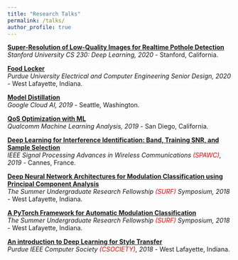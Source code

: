 ```yaml
---
title: "Research Talks"
permalink: /talks/
author_profile: true
---
```


<b>[Super-Resolution of Low-Quality Images for Realtime Pothole Detection](http://sharanramjee.github.io/talks/cs230)</b> <br>
<i>Stanford University CS 230: Deep Learning, 2020</i> - Stanford, California.

<b>[Food Locker](http://sharanramjee.github.io/talks/seniordesign2020)</b> <br>
<i>Purdue University Electrical and Computer Engineering Senior Design, 2020</i> - West Lafayette, Indiana.

<b>[Model Distillation](http://sharanramjee.github.io/talks/google2019)</b> <br>
<i>Google Cloud AI, 2019</i> - Seattle, Washington.

<b>[QoS Optimization with ML](http://sharanramjee.github.io/talks/qualcomm2019)</b> <br>
<i>Qualcomm Machine Learning Analysis, 2019</i> - San Diego, California.

<b>[Deep Learning for Interference Identification: Band, Training SNR, and Sample Selection](http://sharanramjee.github.io/talks/spawc2019)</b> <br>
<i>IEEE Signal Processing Advances in Wireless Communications <span style="color:red">(SPAWC)</span>, 2019</i> - Cannes, France.

<b>[Deep Neural Network Architectures for Modulation Classification using Principal Component Analysis](http://sharanramjee.github.io/talks/surf2018b)</b> <br>
<i>The Summer Undergraduate Research Fellowship <span style="color:red">(SURF)</span> Symposium, 2018</i> - West Lafayette, Indiana.

<b>[A PyTorch Framework for Automatic Modulation Classification](http://sharanramjee.github.io/talks/surf2018a)</b> <br>
<i>The Summer Undergraduate Research Fellowship <span style="color:red">(SURF)</span> Symposium, 2018</i> - West Lafayette, Indiana.

<b>[An introduction to Deep Learning for Style Transfer](http://sharanramjee.github.io/talks/csociety2018)</b> <br>
<i>Purdue IEEE Computer Society <span style="color:red">(CSOCIETY)</span>, 2018</i> - West Lafayette, Indiana.
